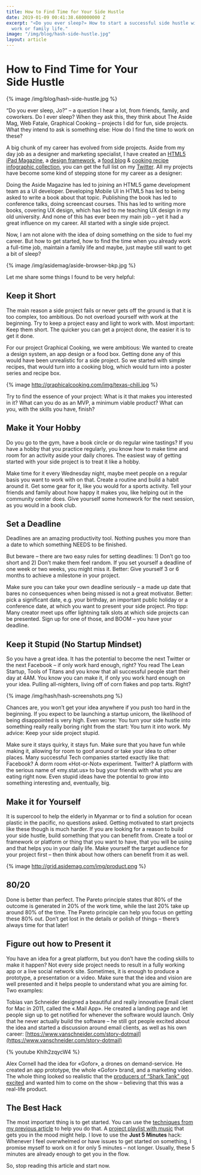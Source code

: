 ```yaml
---
title: How to Find Time for Your Side Hustle
date: 2019-01-09 00:41:38.680000000 Z
excerpt: "«Do you ever sleep?» How to start a successful side hustle without cutting
  work or family life."
image: "/img/blog/hash-side-hustle.jpg"
layout: article
---
```


# How to Find Time for Your Side&nbsp;Hustle

{% image /img/blog/hash-side-hustle.jpg %}

“Do you ever sleep, Jo?” – a question I hear a lot, from friends, family, and coworkers. Do I ever sleep? When they ask this, they think about The Aside Mag, Web Fatale, Graphical Cooking – projects I did for fun, side projects. What they intend to ask is something else: How do I find the time to work on these?

A big chunk of my career has evolved from side projects. Aside from my day job as a designer and marketing specialist, I have created an [HTML5 iPad Magazine](http://asidemag.com/), a [design framework](http://asidemag.com/grid/), a [food blog](http://graphicalcooking.tumblr.com/) & [cooking recipe infographic collection](http://graphicalcooking.com/), you can get the full list on my [Twitter](http://twitter.com/johannesippen/). All my projects have become some kind of stepping stone for my career as a designer: 

Doing the Aside Magazine has led to joining an HTML5 game development team as a UI developer. Developing Mobile UI in HTML5 has led to being asked to write a book about that topic. Publishing the book has led to conference talks, doing screencast courses. This has led to writing more books, covering UX design, which has led to me teaching UX design in my old university. And none of this has ever been my main job – yet it had a great influence on my career. All started with a single side project. 

Now, I am not alone with the idea of doing something on the side to fuel my career. But how to get started, how to find the time when you already work a full-time job, maintain a family life and maybe, just maybe still want to get a bit of sleep?

{% image /img/asidemag/aside-browser-bkp.jpg %}

Let me share some things I found to be very helpful:

## Keep it Short

The main reason a side project fails or never gets off the ground is that it is too complex, too ambitious. Do not overload yourself with work at the beginning. Try to keep a project easy and light to work with. Most important: Keep them short. The quicker you can get a project done, the easier it is to get it done.

For our project Graphical Cooking, we were ambitious: We wanted to create a design system, an app design or a food box. Getting done any of this would have been unrealistic for a side project. So we started with simple recipes, that would turn into a cooking blog, which would turn into a poster series and recipe box.

{% image http://graphicalcooking.com/img/texas-chili.jpg %}

Try to find the essence of your project: What is it that makes you interested in it? What can you do as an MVP, a minimum viable product? What can you, with the skills you have, finish?

## Make it Your Hobby

Do you go to the gym, have a book circle or do regular wine tastings? If you have a hobby that you practice regularly, you know how to make time and room for an activity aside your daily chores. The easiest way of getting started with your side project is to treat it like a hobby. 

Make time for it every Wednesday night, maybe meet people on a regular basis you want to work with on that. Create a routine and build a habit around it. Get some gear for it, like you would for a sports activity. Tell your friends and family about how happy it makes you, like helping out in the community center does. Give yourself some homework for the next session, as you would in a book club. 

## Set a Deadline

Deadlines are an amazing productivity tool. Nothing pushes you more than a date to which something NEEDS to be finished.

But beware – there are two easy rules for setting deadlines: 1) Don’t go too short and 2) Don’t make them feel random. If you set yourself a deadline of one week or two weeks, you might miss it. Better: Give yourself 3 or 6 months to achieve a milestone in your project. 

Make sure you can take your own deadline seriously – a made up date that bares no consequences when being missed is not a great motivator. Better: pick a significant date, e.g. your birthday, an important public holiday or a conference date, at which you want to present your side project. Pro tipp: Many creator meet ups offer lightning talk slots at which side projects can be presented. Sign up for one of those, and BOOM – you have your deadline.

## Keep it Stupid (No Startup Mindset)

So you have a great idea. It has the potential to become the next Twitter or the next Facebook – if only work hard enough, right? You read The Lean Startup, Tools of Titans and you know that all successful people start their day at 4AM. You know you can make it, if only you work hard enough on your idea. Pulling all-nighters, living off of corn flakes and pop tarts. Right?

{% image /img/hash/hash-screenshots.png %}

Chances are, you won’t get your idea anywhere if you push too hard in the beginning. If you expect to be launching a startup unicorn, the likelihood of being disappointed is very high. Even worse: You turn your side hustle into something really really boring right from the start: You turn it into work. My advice: Keep your side project stupid. 

Make sure it stays quirky, it stays fun. Make sure that you have fun while making it, allowing for room to goof around or take your idea to other places. Many successful Tech companies started exactly like that: Facebook? A dorm room «Hot-or-Not» experiment. Twitter? A platform with the serious name of «my.stat.us» to bug your friends with what you are eating right now. 
Even stupid ideas have the potential to grow into something interesting and, eventually, big.


## Make it for Yourself

It is supercool to help the elderly in Myanmar or to find a solution for ocean plastic in the pacific, no questions asked. Getting motivated to start projects like these though is much harder. If you are looking for a reason to build your side hustle, build something that you can benefit from. Create a tool or framework or platform or thing that you want to have, that you will be using and that helps you in your daily life. Make yourself the target audience for your project first – then think about how others can benefit from it as well.

{% image http://grid.asidemag.com/img/product.png %}

## 80/20

Done is better than perfect. The Pareto principle states that 80% of the outcome is generated in 20% of the work time, while the last 20% take up around 80% of the time. The Pareto principle can help you focus on getting these 80% out. Don’t get lost in the details or polish of things – there’s always time for that later!

## Figure out how to Present it

You have an idea for a great platform, but you don’t have the coding skills to make it happen? Not every side project needs to result in a fully working app or a live social network site. Sometimes, it is enough to produce a prototype, a presentation or a video. Make sure that the idea and vision are well presented and it helps people to understand what you are aiming for. Two examples:

Tobias van Schneider designed a beautiful and really innovative Email client for Mac in 2011, called the «.Mail App». He created a landing page and let people sign up to get notified for whenever the software would launch. Only that he never actually build the software – he still got people excited about the idea and started a discussion around email clients, as well as his own career: [https://www.vanschneider.com/story-dotmail](https://www.vanschneider.com/story-dotmail)

{% youtube KhIh2zqycW4 %}

Alex Cornell had the idea for «Gofor», a drones on demand-service. He created an app prototype, the whole «Gofor» brand, and a marketing video. The whole thing looked so realistic that the [producers of “Shark Tank” got excited](https://johannesippen.com/2017/alex-cornell/) and wanted him to come on the show – believing that this was a real-life product.


## The Best Hack

The most important thing is to get started. You can use the [techniques from my previous article](https://johannesippen.com/2019/turn-resolutions-into-goals/) to help you do that. A [project playlist with music](https://johannesippen.com/2017/playlist/) that gets you in the mood might help. I love to use the **Just 5 Minutes** hack: Whenever I feel overwhelmed or have issues to get started on something, I promise myself to work on it for only 5 minutes – not longer. Usually, these 5 minutes are already enough to get you in the flow. 

So, stop reading this article and start now.

